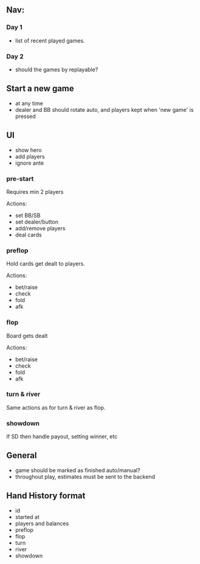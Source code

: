 
## Nav:

### Day 1

 - list of recent played games.

### Day 2

 - should the games by replayable?


## Start a new game

 - at any time
 - dealer and BB should rotate auto, and players kept when 'new game' is pressed

## UI

 - show hero
 - add players
 - ignore ante

### pre-start

Requires min 2 players

Actions:

- set BB/SB
- set dealer/button
- add/remove players
- deal cards

### preflop

Hold cards get dealt to players.

Actions:

- bet/raise
- check
- fold
- afk

### flop

Board gets dealt

Actions:

- bet/raise
- check
- fold
- afk

### turn & river

Same actions as for turn & river as flop.

### showdown

If SD then handle payout, setting winner, etc


## General

- game should be marked as finished auto/manual?
- throughout play, estimates must be sent to the backend


## Hand History format

- id
- started at
- players and balances
- preflop
- flop
- turn
- river
- showdown
